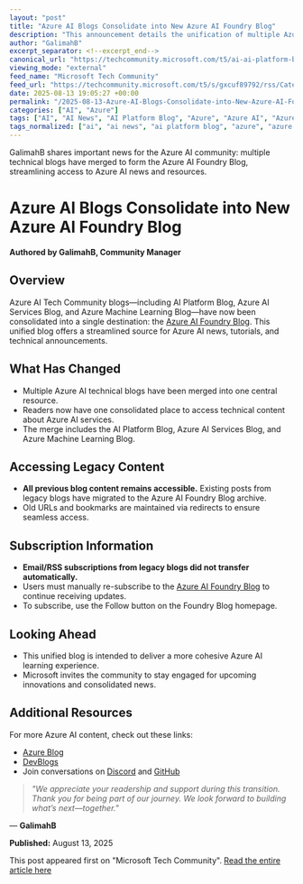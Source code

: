 ```yaml
---
layout: "post"
title: "Azure AI Blogs Consolidate into New Azure AI Foundry Blog"
description: "This announcement details the unification of multiple Azure AI technical blogs—AI Platform Blog, Azure AI Services Blog, and Azure Machine Learning Blog—into the new Azure AI Foundry Blog. Readers are notified about the preservation of old content, updates on subscription processes, and provided resources for staying connected with ongoing Azure AI developments and the broader Microsoft AI community."
author: "GalimahB"
excerpt_separator: <!--excerpt_end-->
canonical_url: "https://techcommunity.microsoft.com/t5/ai-ai-platform-blog/exciting-news-azure-ai-blogs-have-come-together-in-the-new-azure/ba-p/4443002"
viewing_mode: "external"
feed_name: "Microsoft Tech Community"
feed_url: "https://techcommunity.microsoft.com/t5/s/gxcuf89792/rss/Category?category.id=AI"
date: 2025-08-13 19:05:27 +00:00
permalink: "/2025-08-13-Azure-AI-Blogs-Consolidate-into-New-Azure-AI-Foundry-Blog.html"
categories: ["AI", "Azure"]
tags: ["AI", "AI News", "AI Platform Blog", "Azure", "Azure AI", "Azure AI Foundry", "Azure AI Services", "Azure Community", "Azure Machine Learning", "Blog Migration", "Community", "Machine Learning Blog", "Microsoft AI", "RSS Subscription", "Tech Community", "Technical Blogging"]
tags_normalized: ["ai", "ai news", "ai platform blog", "azure", "azure ai", "azure ai foundry", "azure ai services", "azure community", "azure machine learning", "blog migration", "community", "machine learning blog", "microsoft ai", "rss subscription", "tech community", "technical blogging"]
---
```


GalimahB shares important news for the Azure AI community: multiple technical blogs have merged to form the Azure AI Foundry Blog, streamlining access to Azure AI news and resources.<!--excerpt_end-->

# Azure AI Blogs Consolidate into New Azure AI Foundry Blog

**Authored by GalimahB, Community Manager**

## Overview

Azure AI Tech Community blogs—including AI Platform Blog, Azure AI Services Blog, and Azure Machine Learning Blog—have now been consolidated into a single destination: the [Azure AI Foundry Blog](https://techcommunity.microsoft.com/category/azure-ai-foundry). This unified blog offers a streamlined source for Azure AI news, tutorials, and technical announcements.

## What Has Changed

- Multiple Azure AI technical blogs have been merged into one central resource.
- Readers now have one consolidated place to access technical content about Azure AI services.
- The merge includes the AI Platform Blog, Azure AI Services Blog, and Azure Machine Learning Blog.

## Accessing Legacy Content

- **All previous blog content remains accessible.** Existing posts from legacy blogs have migrated to the Azure AI Foundry Blog archive.
- Old URLs and bookmarks are maintained via redirects to ensure seamless access.

## Subscription Information

- **Email/RSS subscriptions from legacy blogs did not transfer automatically.**
- Users must manually re-subscribe to the [Azure AI Foundry Blog](https://techcommunity.microsoft.com/category/azure-ai-foundry) to continue receiving updates.
- To subscribe, use the Follow button on the Foundry Blog homepage.

## Looking Ahead

- This unified blog is intended to deliver a more cohesive Azure AI learning experience.
- Microsoft invites the community to stay engaged for upcoming innovations and consolidated news.

## Additional Resources

For more Azure AI content, check out these links:

- [Azure Blog](https://azure.microsoft.com/en-us/blog/)
- [DevBlogs](https://devblogs.microsoft.com/foundry/)
- Join conversations on [Discord](https://discord.gg/azureaifoundry) and [GitHub](https://github.com/resources/articles)

> _"We appreciate your readership and support during this transition. Thank you for being part of our journey. We look forward to building what’s next—together."_

— **GalimahB**

**Published:** August 13, 2025

This post appeared first on "Microsoft Tech Community". [Read the entire article here](https://techcommunity.microsoft.com/t5/ai-ai-platform-blog/exciting-news-azure-ai-blogs-have-come-together-in-the-new-azure/ba-p/4443002)

